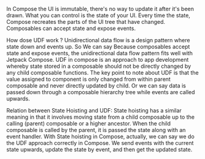 In Compose the UI is immutable, there's no way to update it after it's been drawn. What you can control is the state of your UI.
Every time the state, Compose recreates the parts of the UI tree that have changed. Composables can accept state and expose events.

How dose UDF work ?
Unidirectional data flow  is a design pattern where state down and events up.
So We can say Because composables accept state and expose events, the unidirectional data flow pattern fits well with Jetpack Compose.
UDF in compose is an approach to app development whereby state stored in a composable should not be directly changed by any child composable functions.
The key point to note about UDF is that the value assigned to component is only changed from within parent composable and never directly updated by child.
Or we can say data is passed down through a composable hierarchy tree while events are called upwards.

Relation between State Hoisting and UDF:
State hoisting has a similar meaning in that it involves moving state from a child composable up to the calling (parent) composable or a higher ancestor.
When the child composable is called by the parent, it is passed the state along with an event handler. With State hoisting in Compose, actually, we can say we do the UDF approach correctly in Compose.
We send events with the current state upwards, update the state by event, and then get the updated state.
